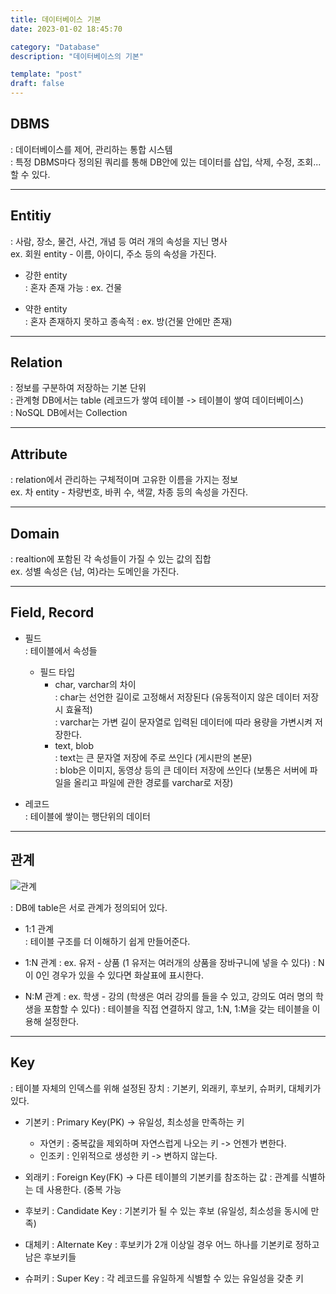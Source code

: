 ```yaml
---
title: 데이터베이스 기본
date: 2023-01-02 18:45:70

category: "Database"
description: "데이터베이스의 기본"

template: "post"
draft: false
---
```


## DBMS

: 데이터베이스를 제어, 관리하는 통합 시스템  
: 특정 DBMS마다 정의된 쿼리를 통해 DB안에 있는 데이터를 삽입, 삭제, 수정, 조회... 할 수 있다.

---

## Entitiy

: 사람, 장소, 물건, 사건, 개념 등 여러 개의 속성을 지닌 명사  
ex. 회원 entity - 이름, 아이디, 주소 등의 속성을 가진다.

- 강한 entity  
  : 혼자 존재 가능
  : ex. 건물

- 약한 entity  
  : 혼자 존재하지 못하고 종속적
  : ex. 방(건물 안에만 존재)

---

## Relation

: 정보를 구분하여 저장하는 기본 단위  
: 관계형 DB에서는 table (레코드가 쌓여 테이블 -> 테이블이 쌓여 데이터베이스)  
: NoSQL DB에서는 Collection

---

## Attribute

: relation에서 관리하는 구체적이며 고유한 이름을 가지는 정보  
ex. 차 entity - 차량번호, 바퀴 수, 색깔, 차종 등의 속성을 가진다.

---

## Domain

: realtion에 포함된 각 속성들이 가질 수 있는 값의 집합  
ex. 성별 속성은 {남, 여}라는 도메인을 가진다.

---

## Field, Record

- 필드  
   : 테이블에서 속성들

  - 필드 타입
    - char, varchar의 차이  
      : char는 선언한 길이로 고정해서 저장된다 (유동적이지 않은 데이터 저장시 효율적)  
      : varchar는 가변 길이 문자열로 입력된 데이터에 따라 용량을 가변시켜 저장한다.
    - text, blob  
      : text는 큰 문자열 저장에 주로 쓰인다 (게시판의 본문)  
      : blob은 이미지, 동영상 등의 큰 데이터 저장에 쓰인다 (보통은 서버에 파일을 올리고 파일에 관한 경로를 varchar로 저장)

- 레코드  
   : 테이블에 쌓이는 행단위의 데이터

---

## 관계

![관계](https://blog.hoseung.me/static/0967e5f9ae2b0543f2b348a270babe6a/7f664/erd.png)

: DB에 table은 서로 관계가 정의되어 있다.

- 1:1 관계  
   : 테이블 구조를 더 이해하기 쉽게 만들어준다.

- 1:N 관계
  : ex. 유저 - 상품 (1 유저는 여러개의 상품을 장바구니에 넣을 수 있다)
  : N이 0인 경우가 있을 수 있다면 화살표에 표시한다.

- N:M 관계
  : ex. 학생 - 강의 (학생은 여러 강의를 들을 수 있고, 강의도 여러 명의 학생을 포함할 수 있다)
  : 테이블을 직접 연결하지 않고, 1:N, 1:M을 갖는 테이블을 이용해 설정한다.

---

## Key

: 테이블 자체의 인덱스를 위해 설정된 장치
: 기본키, 외래키, 후보키, 슈퍼키, 대체키가 있다.

- 기본키
  : Primary Key(PK) -> 유일성, 최소성을 만족하는 키

  - 자연키 : 중복값을 제외하며 자연스럽게 나오는 키 -> 언젠가 변한다.
  - 인조키 : 인위적으로 생성한 키 -> 변하지 않는다.

- 외래키
  : Foreign Key(FK) -> 다른 테이블의 기본키를 참조하는 값
  : 관계를 식별하는 데 사용한다. (중복 가능

- 후보키
  : Candidate Key
  : 기본키가 될 수 있는 후보 (유일성, 최소성을 동시에 만족)

- 대체키
  : Alternate Key
  : 후보키가 2개 이상일 경우 어느 하나를 기본키로 정하고 남은 후보키들

- 슈퍼키
  : Super Key
  : 각 레코드를 유일하게 식별할 수 있는 유일성을 갖춘 키
